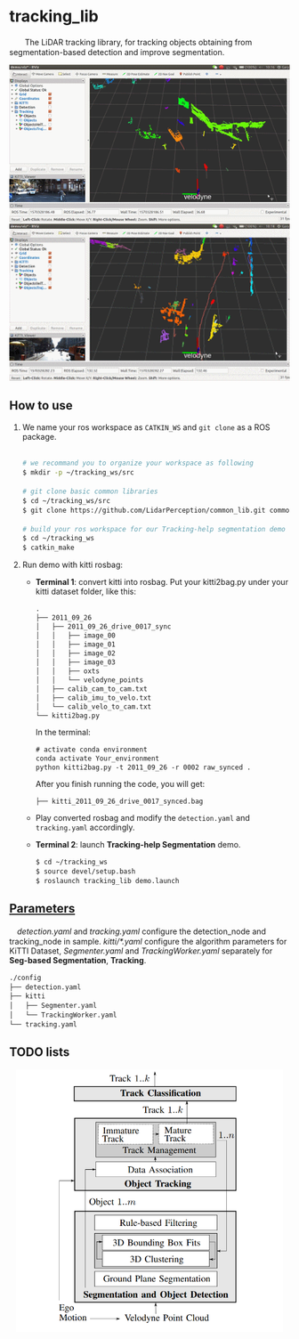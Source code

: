 # tracking_lib
　　The LiDAR tracking library, for tracking objects obtaining from segmentation-based detection and improve segmentation.
<p align="center">
    <img src="figs/demo1.gif" width="720px" alt=""/>
    <img src="figs/demo2.gif" width="720px" alt=""/>
</p>


## How to use
1. We name your ros workspace as `CATKIN_WS` and `git clone` as a ROS package.
    ```bash
    
    # we recommand you to organize your workspace as following
    $ mkdir -p ~/tracking_ws/src
    
    # git clone basic common libraries
    $ cd ~/tracking_ws/src
    $ git clone https://github.com/LidarPerception/common_lib.git common
    
    # build your ros workspace for our Tracking-help segmentation demo
    $ cd ~/tracking_ws
    $ catkin_make
    ```
    
2. Run demo with kitti rosbag:
    + **Terminal 1**: convert kitti into rosbag.  Put your kitti2bag.py under your kitti dataset folder, like this:
    
        ```
        .
        ├── 2011_09_26
        │   ├── 2011_09_26_drive_0017_sync
        │   │   ├── image_00
        │   │   ├── image_01
        │   │   ├── image_02
        │   │   ├── image_03
        │   │   ├── oxts
        │   │   └── velodyne_points
        │   ├── calib_cam_to_cam.txt
        │   ├── calib_imu_to_velo.txt
        │   └── calib_velo_to_cam.txt
        └── kitti2bag.py
        
        ```
    
        In the terminal: 
    
        ```
        # activate conda environment
        conda activate Your_environment
        python kitti2bag.py -t 2011_09_26 -r 0002 raw_synced .
        ```
    
        After you finish running the code, you will get:
    
        ```
        ├── kitti_2011_09_26_drive_0017_synced.bag
        ```
    
    + Play converted rosbag and modify the `detection.yaml` and `tracking.yaml` accordingly.
        
    + **Terminal 2**: launch **Tracking-help Segmentation** demo.
        
        ```bash
        $ cd ~/tracking_ws
        $ source devel/setup.bash
        $ roslaunch tracking_lib demo.launch
        ```

## [Parameters](./launch/demo.launch)
　*detection.yaml* and *tracking.yaml* configure the detection_node and tracking_node in sample. *kitti/\*.yaml* configure the algorithm parameters for KiTTI Dataset, *Segmenter.yaml* and *TrackingWorker.yaml* separately for **Seg-based Segmentation**, **Tracking**.
```bash
./config
├── detection.yaml
├── kitti
│   ├── Segmenter.yaml
│   └── TrackingWorker.yaml
└── tracking.yaml
```

## TODO lists
<p align="center">
    <img src="figs/Tracking-help Segmentation.png" width="480px" alt=""/>
</p>
